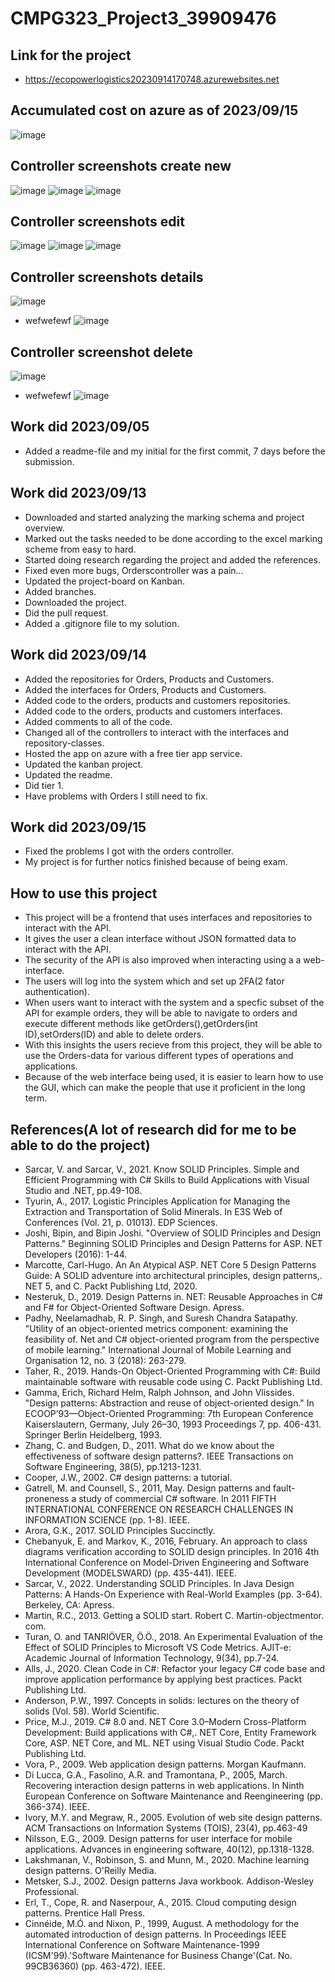 # CMPG323_Project3_39909476
## Link for the project
- https://ecopowerlogistics20230914170748.azurewebsites.net
## Accumulated cost on azure as of 2023/09/15
![image](https://github.com/XoXoTheFrozenFox/CMPG323_Project3_39909476/assets/104361159/67c0b997-f7db-407d-9e22-3644c070c73c)
## Controller screenshots create new
![image](https://github.com/XoXoTheFrozenFox/CMPG323_Project3_39909476/assets/104361159/921ab13c-edb4-4363-a06a-5fbc4eb42af8)
![image](https://github.com/XoXoTheFrozenFox/CMPG323_Project3_39909476/assets/104361159/3bb8e366-5262-487d-88b5-5375e726a12a)
![image](https://github.com/XoXoTheFrozenFox/CMPG323_Project3_39909476/assets/104361159/fdab9beb-5c78-4de7-a5b8-31b5059d87b7)
## Controller screenshots edit
![image](https://github.com/XoXoTheFrozenFox/CMPG323_Project3_39909476/assets/104361159/afcb9838-de25-44a3-bf5b-0e844e66b515)
![image](https://github.com/XoXoTheFrozenFox/CMPG323_Project3_39909476/assets/104361159/b19d93b9-6ac8-4dbb-be7c-880ed66a6658)
![image](https://github.com/XoXoTheFrozenFox/CMPG323_Project3_39909476/assets/104361159/33c0fd7b-2627-4687-bf5c-b14025fbb52b)
## Controller screenshots details
![image](https://github.com/XoXoTheFrozenFox/CMPG323_Project3_39909476/assets/104361159/1eda09ce-65d5-4da1-8cdd-1b8203bae67f)
- wefwefewf
![image](https://github.com/XoXoTheFrozenFox/CMPG323_Project3_39909476/assets/104361159/d88ffed0-7a2a-468d-b4f3-052eb652af2f)
## Controller screenshot delete
![image](https://github.com/XoXoTheFrozenFox/CMPG323_Project3_39909476/assets/104361159/f7dc0efd-4a1d-444e-9374-f87a195be1c3)
- wefwefewf
![image](https://github.com/XoXoTheFrozenFox/CMPG323_Project3_39909476/assets/104361159/36061f15-7953-4a58-9566-3a0e41df37f9)
## Work did 2023/09/05
- Added a readme-file and my initial for the first commit, 7 days before the submission.
## Work did 2023/09/13
- Downloaded and started analyzing the marking schema and project overview.
- Marked out the tasks needed to be done according to the excel marking scheme from easy to hard.
- Started doing research regarding the project and added the references.
- Fixed even more bugs, Orderscontroller was a pain...
- Updated the project-board on Kanban.
- Added branches.
- Downloaded the project.
- Did the pull request.
- Added a .gitignore file to my solution.
## Work did 2023/09/14
- Added the repositories for Orders, Products and Customers.
- Added the interfaces for Orders, Products and Customers.
- Added code to the orders, products and customers repositories.
- Added code to the orders, products and customers interfaces.
- Added comments to all of the code.
- Changed all of the controllers to interact with the interfaces and repository-classes.
- Hosted the app on azure with a free tier app service.
- Updated the kanban project.
- Updated the readme.
- Did tier 1.
- Have problems with Orders I still need to fix.
## Work did 2023/09/15
- Fixed the problems I got with the orders controller.
- My project is for further notics finished because of being exam.
## How to use this project
- This project will be a frontend that uses interfaces and repositories to interact with the API.
- It gives the user a clean interface without JSON formatted data to interact with the API.
- The security of the API is also improved when interacting using a a web-interface.
- The users will log into the system which and set up 2FA(2 fator authentication).
- When users want to interact with the system and a specfic subset of the API for example orders, they will be able to navigate to orders and execute different methods like getOrders(),getOrders(int ID),setOrders(ID) and able to delete orders.
- With this insights the users recieve from this project, they will be able to use the Orders-data for various different types of operations and applications.
- Because of the web interface being used, it is easier to learn how to use the GUI, which can make the people that use it proficient in the long term.
## References(A lot of research did for me to be able to do the project)
- Sarcar, V. and Sarcar, V., 2021. Know SOLID Principles. Simple and Efficient Programming with C# Skills to Build Applications with Visual Studio and .NET, pp.49-108.
- Tyurin, A., 2017. Logistic Principles Application for Managing the Extraction and Transportation of Solid Minerals. In E3S Web of Conferences (Vol. 21, p. 01013). EDP Sciences.
- Joshi, Bipin, and Bipin Joshi. "Overview of SOLID Principles and Design Patterns." Beginning SOLID Principles and Design Patterns for ASP. NET Developers (2016): 1-44.
- Marcotte, Carl-Hugo. An An Atypical ASP. NET Core 5 Design Patterns Guide: A SOLID adventure into architectural principles, design patterns,. NET 5, and C. Packt Publishing Ltd, 2020.
- Nesteruk, D., 2019. Design Patterns in. NET: Reusable Approaches in C# and F# for Object-Oriented Software Design. Apress.
- Padhy, Neelamadhab, R. P. Singh, and Suresh Chandra Satapathy. "Utility of an object-oriented metrics component: examining the feasibility of. Net and C# object-oriented program from the perspective of mobile learning." International Journal of Mobile Learning and Organisation 12, no. 3 (2018): 263-279.
- Taher, R., 2019. Hands-On Object-Oriented Programming with C#: Build maintainable software with reusable code using C. Packt Publishing Ltd.
- Gamma, Erich, Richard Helm, Ralph Johnson, and John Vlissides. "Design patterns: Abstraction and reuse of object-oriented design." In ECOOP’93—Object-Oriented Programming: 7th European Conference Kaiserslautern, Germany, July 26–30, 1993 Proceedings 7, pp. 406-431. Springer Berlin Heidelberg, 1993.
- Zhang, C. and Budgen, D., 2011. What do we know about the effectiveness of software design patterns?. IEEE Transactions on Software Engineering, 38(5), pp.1213-1231.
- Cooper, J.W., 2002. C# design patterns: a tutorial.
- Gatrell, M. and Counsell, S., 2011, May. Design patterns and fault-proneness a study of commercial C# software. In 2011 FIFTH INTERNATIONAL CONFERENCE ON RESEARCH CHALLENGES IN INFORMATION SCIENCE (pp. 1-8). IEEE.
- Arora, G.K., 2017. SOLID Principles Succinctly.
- Chebanyuk, E. and Markov, K., 2016, February. An approach to class diagrams verification according to SOLID design principles. In 2016 4th International Conference on Model-Driven Engineering and Software Development (MODELSWARD) (pp. 435-441). IEEE.
- Sarcar, V., 2022. Understanding SOLID Principles. In Java Design Patterns: A Hands-On Experience with Real-World Examples (pp. 3-64). Berkeley, CA: Apress.
- Martin, R.C., 2013. Getting a SOLID start. Robert C. Martin-objectmentor. com.
- Turan, O. and TANRIÖVER, Ö.Ö., 2018. An Experimental Evaluation of the Effect of SOLID Principles to Microsoft VS Code Metrics. AJIT-e: Academic Journal of Information Technology, 9(34), pp.7-24.
- Alls, J., 2020. Clean Code in C#: Refactor your legacy C# code base and improve application performance by applying best practices. Packt Publishing Ltd.
- Anderson, P.W., 1997. Concepts in solids: lectures on the theory of solids (Vol. 58). World Scientific.
- Price, M.J., 2019. C# 8.0 and. NET Core 3.0–Modern Cross-Platform Development: Build applications with C#,. NET Core, Entity Framework Core, ASP. NET Core, and ML. NET using Visual Studio Code. Packt Publishing Ltd.
- Vora, P., 2009. Web application design patterns. Morgan Kaufmann.
- Di Lucca, G.A., Fasolino, A.R. and Tramontana, P., 2005, March. Recovering interaction design patterns in web applications. In Ninth European Conference on Software Maintenance and Reengineering (pp. 366-374). IEEE.
- Ivory, M.Y. and Megraw, R., 2005. Evolution of web site design patterns. ACM Transactions on Information Systems (TOIS), 23(4), pp.463-49
- Nilsson, E.G., 2009. Design patterns for user interface for mobile applications. Advances in engineering software, 40(12), pp.1318-1328.
- Lakshmanan, V., Robinson, S. and Munn, M., 2020. Machine learning design patterns. O'Reilly Media.
- Metsker, S.J., 2002. Design patterns Java workbook. Addison-Wesley Professional.
- Erl, T., Cope, R. and Naserpour, A., 2015. Cloud computing design patterns. Prentice Hall Press.
- Cinnéide, M.Ó. and Nixon, P., 1999, August. A methodology for the automated introduction of design patterns. In Proceedings IEEE International Conference on Software Maintenance-1999 (ICSM'99).'Software Maintenance for Business Change'(Cat. No. 99CB36360) (pp. 463-472). IEEE.
